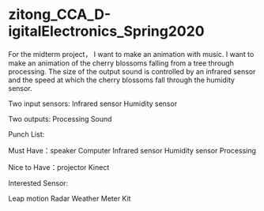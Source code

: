 # zitong_CCA_D-igitalElectronics_Spring2020
For the midterm project， I want to make an animation with music.
I want to make an animation of the cherry blossoms falling from a tree through processing. The size of the output sound is controlled by an infrared sensor and the speed at which the cherry blossoms fall through the humidity sensor.


Two input sensors: 
Infrared sensor
Humidity sensor

Two outputs:
Processing
Sound

Punch List:

Must Have：speaker
            Computer
            Infrared sensor
Humidity sensor
Processing

Nice to Have：projector
              Kinect

Interested Sensor:

Leap motion
Radar
Weather Meter Kit

